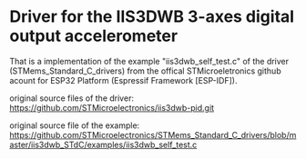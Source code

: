 # Driver for the IIS3DWB 3-axes digital output accelerometer

That is a implementation of the example "iis3dwb_self_test.c" of the driver (STMems_Standard_C_drivers) from the offical STMicroeletronics github acount for ESP32 Platform (Espressif Framework [ESP-IDF]).


original source files of the driver: https://github.com/STMicroelectronics/iis3dwb-pid.git

original source file of the example: https://github.com/STMicroelectronics/STMems_Standard_C_drivers/blob/master/iis3dwb_STdC/examples/iis3dwb_self_test.c




